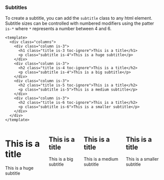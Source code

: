 ### Subtitles

To create a subtitle, you can add the `subtitle` class to any html element.
Subtitle sizes can be controlled with numbered modifiers using
the patter `is-*` where `*` represents a number between 4 and 6.

<!--code-->

```vue
<template>
  <div class="columns">
    <div class="column is-3">
      <h1 class="title is-3 toc-ignore">This is a title</h1>
      <p class="subtitle is-4">This is a huge subtitle</p>
    </div>
    <div class="column is-3">
      <h2 class="title is-4 toc-ignore">This is a title</h2>
      <p class="subtitle is-4">This is a big subtitle</p>
    </div>
    <div class="column is-3">
      <h2 class="title is-5 toc-ignore">This is a title</h2>
      <p class="subtitle is-5">This is a medium subtitle</p>
    </div>
    <div class="column is-3">
      <h2 class="title is-6 toc-ignore">This is a title</h2>
      <p class="subtitle is-6">This is a smaller subtitle</p>
    </div>
  </div>
</template>
```

<!--/code-->

<!--example-->

<div class="columns">
  <div class="column is-3">
    <h1 class="title is-3 toc-ignore">This is a title</h1>
    <p class="subtitle is-4">This is a huge subtitle</p>
  </div>
  <div class="column is-3">
    <h2 class="title is-4 toc-ignore">This is a title</h2>
    <p class="subtitle is-4">This is a big subtitle</p>
  </div>
  <div class="column is-3">
    <h2 class="title is-5 toc-ignore">This is a title</h2>
    <p class="subtitle is-5">This is a medium subtitle</p>
  </div>
  <div class="column is-3">
    <h2 class="title is-6 toc-ignore">This is a title</h2>
    <p class="subtitle is-6">This is a smaller subtitle</p>
  </div>
</div>

<!--/example-->

